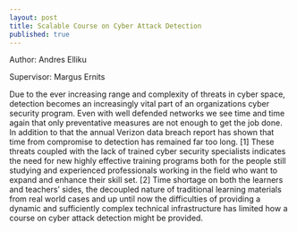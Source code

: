 ```yaml
---
layout: post
title: Scalable Course on Cyber Attack Detection
published: true
---
```



Author: Andres Elliku

Supervisor: Margus Ernits

Due to the ever increasing range and complexity of threats in cyber space, detection becomes an increasingly vital part of an organizations cyber security program. Even with well defended networks we see time and time again that only preventative measures are not enough to get the job done. In addition to that the annual Verizon data breach report has shown that time from compromise to detection has remained far too long. [1]
These threats coupled with the lack of trained cyber security specialists indicates the need for new highly effective training programs both for the people still studying and experienced professionals working in the field who want to expand and enhance their skill set. [2]
Time shortage on both the learners and teachers’ sides, the decoupled nature of traditional learning materials from real world cases and up until now the difficulties of providing a dynamic and sufficiently complex technical infrastructure has limited how a course on cyber attack detection might be provided.

